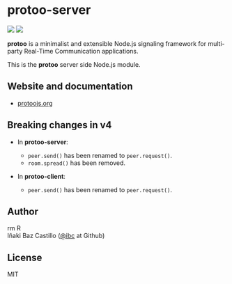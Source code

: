 # protoo-server

[![][npm-shield-protoo-server]][npm-protoo-server]
[![][travis-ci-shield-protoo]][travis-ci-protoo]

**protoo** is a minimalist and extensible Node.js signaling framework for multi-party Real-Time Communication applications.

This is the **protoo** server side Node.js module.


## Website and documentation

* [protoojs.org][protoo-website]


## Breaking changes in v4

* In **protoo-server**:
  - `peer.send()` has been renamed to `peer.request()`.
  - `room.spread()` has been removed.

* In **protoo-client**:
  - `peer.send()` has been renamed to `peer.request()`.


## Author
rm R    
Iñaki Baz Castillo ([@ibc](https://github.com/ibc/) at Github)


## License

MIT




[protoo-website]: https://protoojs.org
[npm-shield-protoo-server]: https://img.shields.io/npm/v/protoo-server.svg
[npm-protoo-server]: https://npmjs.org/package/protoo-server
[travis-ci-shield-protoo]: https://travis-ci.com/versatica/protoo.svg?branch=master
[travis-ci-protoo]: https://travis-ci.com/versatica/protoo
